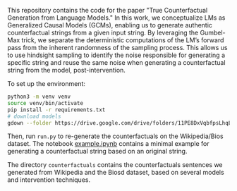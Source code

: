This repository contains the code for the paper "True Counterfactual Generation from Language Models." In this work, we conceptualize LMs as Generalized Causal Models (GCMs), enabling us to generate authentic counterfactual strings from a given input string. By leveraging the Gumbel-Max trick, we separate the deterministic computations of the LM’s forward pass from the inherent randomness of the sampling process. This allows us to use hindsight sampling to identify the noise responsible for generating a specific string and reuse the same noise when generating a counterfactual string from the model, post-intervention.

To set up the environment:

```bash
python3 -m venv venv
source venv/bin/activate
pip install -r requirements.txt
# download models
gdown --folder https://drive.google.com/drive/folders/11PE8DxVqbfpsLhqLop71CqL6KsdeTnFf
```
Then, run ```run.py``` to re-generate the counterfactuals on the Wikipedia/Bios dataset. The notebook [example.ipynb](https://github.com/shauli-ravfogel/lm-counterfactuals/blob/main/example.ipynb) contains a minimal example for generating a counterfactual string based on an original string.

The directory ```counterfactuals``` contains the counterfactuals sentences we generated from Wikipedia and the Biosd dataset, based on several models and intervention techniques.

